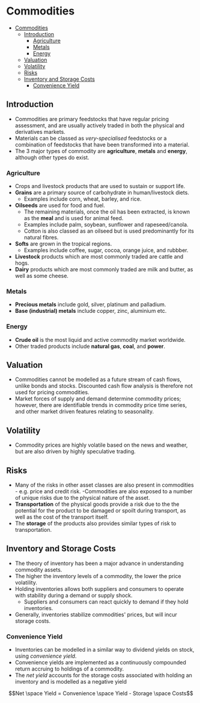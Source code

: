 # Commodities

- [Commodities](#commodities)
  - [Introduction](#introduction)
    - [Agriculture](#agriculture)
    - [Metals](#metals)
    - [Energy](#energy)
  - [Valuation](#valuation)
  - [Volatility](#volatility)
  - [Risks](#risks)
  - [Inventory and Storage Costs](#inventory-and-storage-costs)
    - [Convenience Yield](#convenience-yield)

## Introduction

- Commodities are primary feedstocks that have regular pricing assessment, and are usually actively traded in both the physical and derivatives markets.
- Materials can be classed as *very-specialised* feedstocks or a combination of feedstocks that have been transformed into a material.
- The 3 major types of commodity are **agriculture**, **metals** and **energy**, although other types do exist.

### Agriculture

- Crops and livestock products that are used to sustain or support life.
- **Grains** are a primary source of carbohydrate in human/livestock diets.
  - Examples include corn, wheat, barley, and rice.
- **Oilseeds** are used for food and fuel.
  - The remaining materials, once the oil has been extracted, is known as the **meal** and is used for animal feed.
  - Examples include palm, soybean, sunflower and rapeseed/canola.
  - Cotton is also classed as an oilseed but is used predominantly for its natural fibres.
- **Softs** are grown in the tropical regions.
  - Examples include coffee, sugar, cocoa, orange juice, and rubbber.
- **Livestock** products which are most commonly traded are cattle and hogs.
- **Dairy** products which are most commonly traded are milk and butter, as well as some cheese.

### Metals

- **Precious metals** include gold, silver, platinum and palladium.
- **Base (industrial) metals** include copper, zinc, aluminium etc.

### Energy

- **Crude oil** is the most liquid and active commodity market worldwide.
- Other traded products include **natural gas**, **coal**, and **power**.

## Valuation

- Commodities cannot be modelled as a future stream of cash flows, unlike bonds and stocks. Discounted cash flow analysis is therefore not used for pricing commodities.
- Market forces of supply and demand determine commodity prices; however, there are identifiable trends in commodity price time series, and other market driven features relating to seasonality.

## Volatility

- Commodity prices are highly volatile based on the news and weather, but are also driven by highly speculative trading.

## Risks

- Many of the risks in other asset classes are also present in commodities - e.g. price and credit risk.
-Commodities are also exposed to a number of unique risks due to the physical nature of the asset.
- **Transportation** of the physical goods provide a risk due to the the potential for the product to be damaged or spoilt during transport, as well as the cost of the transport itself.
- The **storage** of the products also provides similar types of risk to transportation.

## Inventory and Storage Costs

- The theory of inventory has been a major advance in understanding commodity assets.
- The higher the inventory levels of a commodity, the lower the price volatility.
- Holding inventories allows both suppliers and consumers to operate with stability during a demand or supply shock.
  - Suppliers and consumers can react quickly to demand if they hold inventories.
- Generally, inventories stabilize commodities' prices, but will incur storage costs.

### Convenience Yield

- Inventories can be modelled in a similar way to dividend yields on stock, using *convenience yield*.
- Convenience yields are implemented as a continuously compounded return accruing to holdings of a commodity.
- The *net yield* accounts for the storage costs associated with holding an inventory and is modelled as a negative yield

$$Net \space Yield = Convenience \space Yield - Storage \space Costs$$
